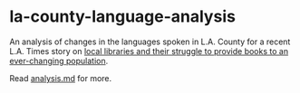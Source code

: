 # la-county-language-analysis

An analysis of changes in the languages spoken in L.A. County for a recent L.A. Times story on [local libraries and their struggle to provide books to an ever-changing population](https://www.latimes.com/la-me-libraries-languages-diversity-2019-story.html).

Read [analysis.md](analysis.md) for more.
